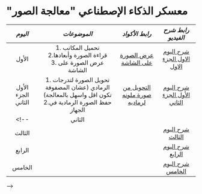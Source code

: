 # "معسكر الذكاء الإصطناعي "معالجة الصور

|***اليوم***  |***الموضوعات*** | ***رابط الأكواد***|  ***رابط شرح الفيديو*** |
|:------:|:------:|:------:|:------:|
|  الأول| 1. تحميل المكاتب <br> 2.قراءة الصورة وأبعادها <br>3. عرض الصورة على الشاشة     |  [عرض الصورة على الشاشة](https://github.com/FatimaALzahrani/ImageProssing-AIBootcamp/blob/main/ShowImage.py) | [شرح اليوم الاول الجزء الاول](https://www.youtube.com/live/Me6w3u-bbkw?feature=share) |
| الأول الجزء الثاني| 1. تحويل الصورة لتدرجات الرمادي (عشان المصفوفة تكون اقل واسهل بالمعالجة) <br> 2.حفظ الصورة الرمادية في الجهاز      |  [التحويل من صورة ملونه لرماديه](https://github.com/FatimaALzahrani/ImageProssing-AIBootcamp/blob/main/ImageToGray.py)    |  [شرح اليوم الأول الجزء الثاني](https://www.youtube.com/live/Me6w3u-bbkw?feature=share&t=5171) |
<!-- |  الثاني|      |  []() | [شرح اليوم الثاني](https://www.youtube.com/live/GUnWNNICals?feature=share) |
|  الثالث|      |  []() | [شرح اليوم الثالث](https://www.youtube.com/live/hzy7tSxKSzI?feature=share) |
|  الرابع|      |  []() | [شرح اليوم الرابع](https://www.youtube.com/live/OxTOzSr2NZ0?feature=share) |
|  الخامس|      |  []() | [شرح اليوم الخامس](https://www.youtube.com/live/wQpPvJbarSA?feature=share) |

 -->
